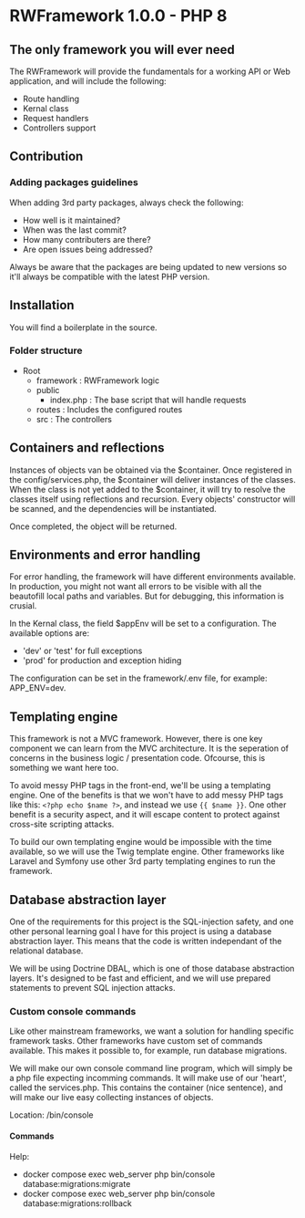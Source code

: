 # RWFramework 1.0.0  - PHP 8

## The only framework you will ever need
The RWFramework will provide the fundamentals for a working API or Web application, and will include the following:
- Route handling
- Kernal class
- Request handlers
- Controllers support

## Contribution

### Adding packages guidelines
When adding 3rd party packages, always check the following:
- How well is it maintained?
- When was the last commit?
- How many contributers are there?
- Are open issues being addressed?

Always be aware that the packages are being updated to new versions so it'll always be compatible with the latest PHP version.

## Installation
You will find a boilerplate in the source.

### Folder structure
- Root
    - framework : RWFramework logic
    - public
        - index.php : The base script that will handle requests
    - routes : Includes the configured routes
    - src : The controllers

## Containers and reflections
Instances of objects van be obtained via the $container. Once registered in the config/services.php, the $container will deliver instances of the classes. When the class is not yet added to the $container, it will try to resolve the classes itself using reflections and recursion. Every objects' constructor will be scanned, and the dependencies will be instantiated. 

Once completed, the object will be returned.

## Environments and error handling
For error handling, the framework will have different environments available. In production, you might not want all errors to be visible with all the beautofill local paths and variables. But for debugging, this information is crusial. 

In the Kernal class, the field $appEnv will be set to a configuration. The available options are:
- 'dev' or 'test' for full exceptions
- 'prod' for production and exception hiding

The configuration can be set in the framework/.env file, for example: APP_ENV=dev.

## Templating engine
This framework is not a MVC framework. However, there is one key component we can learn from the MVC architecture. It is the seperation of concerns in the business logic / presentation code. Ofcourse, this is something we want here too.

To avoid messy PHP tags in the front-end, we'll be using a templating engine. One of the benefits is that we won't have to add messy PHP tags like this: `<?php echo $name ?>`, and instead we use `{{ $name }}`. One other benefit is a security aspect, and it will escape content to protect against cross-site scripting attacks. 

To build our own templating engine would be impossible with the time available, so we will use the Twig template engine. Other frameworks like Laravel and Symfony use other 3rd party templating engines to run the framework.

## Database abstraction layer
One of the requirements for this project is the SQL-injection safety, and one other personal learning goal I have for this project is using a database abstraction layer. This means that the code is written independant of the relational database.

We will be using Doctrine DBAL, which is one of those database abstraction layers. It's designed to be fast and efficient, and we will use prepared statements to prevent SQL injection attacks. 

### Custom console commands
Like other mainstream frameworks, we want a solution for handling specific framework tasks. Other frameworks have custom set of commands available. This makes it possible to, for example, run database migrations. 

We will make our own console command line program, which will simply be a php file expecting incomming commands. It will make use of our 'heart', called the services.php. This contains the container (nice sentence), and will make our live easy collecting instances of objects.

Location:
/bin/console

#### Commands
Help:
- docker compose exec web_server php bin/console database:migrations:migrate 
- docker compose exec web_server php bin/console database:migrations:rollback 
